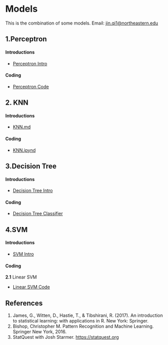 # Models
This is the combination of some models.
Email: [jin.qi1@northeastern.edu](jin.qi1@northeastern.edu)

## 1.Perceptron
#### Introductions

* [Perceptron Intro](https://github.com/uttgeorge/Machine-Learning-Models/blob/master/Perceptron/Perceptron.md)

#### Coding
* [Perceptron Code](https://github.com/uttgeorge/Machine-Learning-Models/blob/master/Perceptron/Perceptron.ipynb)

## 2. KNN
#### Introductions
* [KNN.md](https://github.com/uttgeorge/Machine-Learning-Models/blob/master/KNN/KNN.md)

#### Coding
* [KNN.ipynd](https://github.com/uttgeorge/Machine-Learning-Models/blob/master/KNN/KNN.ipynb)

## 3.Decision Tree

#### Introductions

* [Decision Tree Intro](https://github.com/uttgeorge/Machine-Learning-Models/blob/master/Decision%20Tree/Decision%20Tree.md)

#### Coding
* [Decision Tree Classifier](https://github.com/uttgeorge/Machine-Learning-Models/blob/master/Decision%20Tree/Decision%20Tree.ipynb)

## 4.SVM
#### Introductions

* [SVM Intro](https://github.com/uttgeorge/Machine-Learning-Models/blob/master/SVM/SVM.md)

#### Coding

**2.1** Linear SVM

* [Linear SVM Code](https://github.com/uttgeorge/Machine-Learning-Models/blob/master/SVM/LinearSVM.ipynb)

## References

1. James, G., Witten, D., Hastie, T., & Tibshirani, R. (2017). An introduction to statistical learning: with applications in R. New York: Springer.
2. Bishop, Christopher M. Pattern Recognition and Machine Learning. Springer New York, 2016.
3. StatQuest with Josh Starmer. https://statquest.org

